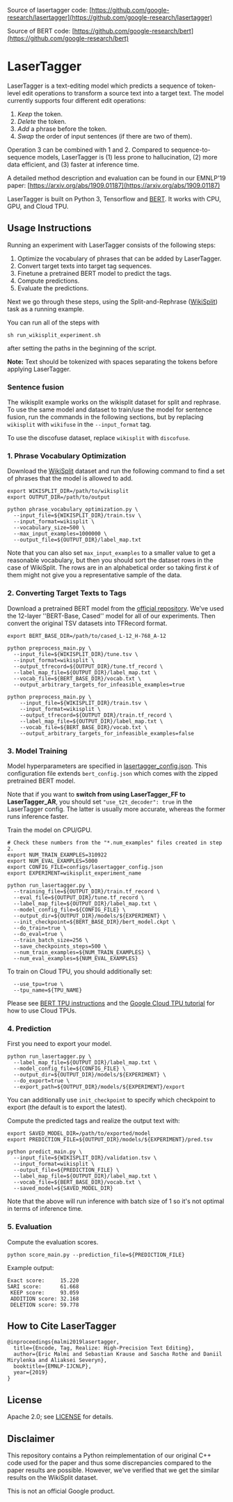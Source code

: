 Source of lasertagger code: [https://github.com/google-research/lasertagger](https://github.com/google-research/lasertagger)

Source of BERT code: [https://github.com/google-research/bert](https://github.com/google-research/bert)

# LaserTagger

LaserTagger is a text-editing model which predicts a sequence of token-level
edit operations to transform a source text into a target text. The model
currently supports four different edit operations:

1. *Keep* the token.
2. *Delete* the token.
3. *Add* a phrase before the token.
4. *Swap* the order of input sentences (if there are two of them).

Operation 3 can be combined with 1 and 2. Compared to sequence-to-sequence
models, LaserTagger is (1) less prone to hallucination, (2) more data efficient,
and (3) faster at inference time.

A detailed method description and evaluation can be found in our EMNLP'19 paper:
[https://arxiv.org/abs/1909.01187](https://arxiv.org/abs/1909.01187)

LaserTagger is built on Python 3, Tensorflow and
[BERT](https://github.com/google-research/bert). It works with CPU, GPU, and
Cloud TPU.

## Usage Instructions

Running an experiment with LaserTagger consists of the following steps:

1. Optimize the vocabulary of phrases that can be added by LaserTagger.
2. Convert target texts into target tag sequences.
3. Finetune a pretrained BERT model to predict the tags.
4. Compute predictions.
5. Evaluate the predictions.

Next we go through these steps, using the Split-and-Rephrase
([WikiSplit](https://github.com/google-research-datasets/wiki-split)) task as a
running example.

You can run all of the steps with

```
sh run_wikisplit_experiment.sh
```

after setting the paths in the beginning of the script.

**Note:** Text should be tokenized with spaces separating the tokens before applying LaserTagger.

### Sentence fusion

The wikisplit example works on the wikisplit dataset for split and rephrase. To use the same model and dataset to train/use the model for sentence fusion, run the commands in the following sections, but by replacing ```wikisplit``` with ```wikifuse``` in the ```--input_format``` tag.

To use the discofuse dataset, replace ```wikisplit``` with ```discofuse```.


### 1. Phrase Vocabulary Optimization

Download the [WikiSplit](https://github.com/google-research-datasets/wiki-split)
dataset and run the following command to find a set of phrases that the model is
allowed to add.

```
export WIKISPLIT_DIR=/path/to/wikisplit
export OUTPUT_DIR=/path/to/output

python phrase_vocabulary_optimization.py \
  --input_file=${WIKISPLIT_DIR}/train.tsv \
  --input_format=wikisplit \
  --vocabulary_size=500 \
  --max_input_examples=1000000 \
  --output_file=${OUTPUT_DIR}/label_map.txt
```

Note that you can also set `max_input_examples` to a smaller value to get a
reasonable vocabulary, but then you should sort the dataset rows in the case of
WikiSplit. The rows are in an alphabetical order so taking first *k* of them
might not give you a representative sample of the data.

### 2. Converting Target Texts to Tags

Download a pretrained BERT model from the
[official repository](https://github.com/google-research/bert#pre-trained-models).
We've used the 12-layer ''BERT-Base, Cased'' model for all of our experiments.
Then convert the original TSV datasets into TFRecord format.

```
export BERT_BASE_DIR=/path/to/cased_L-12_H-768_A-12

python preprocess_main.py \
  --input_file=${WIKISPLIT_DIR}/tune.tsv \
  --input_format=wikisplit \
  --output_tfrecord=${OUTPUT_DIR}/tune.tf_record \
  --label_map_file=${OUTPUT_DIR}/label_map.txt \
  --vocab_file=${BERT_BASE_DIR}/vocab.txt \
  --output_arbitrary_targets_for_infeasible_examples=true

python preprocess_main.py \
    --input_file=${WIKISPLIT_DIR}/train.tsv \
    --input_format=wikisplit \
    --output_tfrecord=${OUTPUT_DIR}/train.tf_record \
    --label_map_file=${OUTPUT_DIR}/label_map.txt \
    --vocab_file=${BERT_BASE_DIR}/vocab.txt \
    --output_arbitrary_targets_for_infeasible_examples=false
```

### 3. Model Training

Model hyperparameters are specified in [lasertagger_config.json](configs/lasertagger_config.json). This configuration file extends
`bert_config.json` which comes with the zipped pretrained BERT model.

Note that if you want to **switch
from using LaserTagger_FF to LaserTagger_AR**, you should set
`"use_t2t_decoder": true` in the LaserTagger config. The latter is usually more
accurate, whereas the former runs inference faster.

Train the model on CPU/GPU.

```
# Check these numbers from the "*.num_examples" files created in step 2.
export NUM_TRAIN_EXAMPLES=310922
export NUM_EVAL_EXAMPLES=5000
export CONFIG_FILE=configs/lasertagger_config.json
export EXPERIMENT=wikisplit_experiment_name

python run_lasertagger.py \
  --training_file=${OUTPUT_DIR}/train.tf_record \
  --eval_file=${OUTPUT_DIR}/tune.tf_record \
  --label_map_file=${OUTPUT_DIR}/label_map.txt \
  --model_config_file=${CONFIG_FILE} \
  --output_dir=${OUTPUT_DIR}/models/${EXPERIMENT} \
  --init_checkpoint=${BERT_BASE_DIR}/bert_model.ckpt \
  --do_train=true \
  --do_eval=true \
  --train_batch_size=256 \
  --save_checkpoints_steps=500 \
  --num_train_examples=${NUM_TRAIN_EXAMPLES} \
  --num_eval_examples=${NUM_EVAL_EXAMPLES}
```

To train on Cloud TPU, you should additionally set:

```
  --use_tpu=true \
  --tpu_name=${TPU_NAME}
```

Please see [BERT TPU instructions](https://github.com/google-research/bert#fine-tuning-with-cloud-tpus) and the
[Google Cloud TPU tutorial](https://cloud.google.com/tpu/docs/tutorials/mnist)
for how to use Cloud TPUs.

### 4. Prediction

First you need to export your model.

```
python run_lasertagger.py \
  --label_map_file=${OUTPUT_DIR}/label_map.txt \
  --model_config_file=${CONFIG_FILE} \
  --output_dir=${OUTPUT_DIR}/models/${EXPERIMENT} \
  --do_export=true \
  --export_path=${OUTPUT_DIR}/models/${EXPERIMENT}/export
```

You can additionally use `init_checkpoint` to specify which checkpoint to export
(the default is to export the latest).

Compute the predicted tags and realize the output text with:

```
export SAVED_MODEL_DIR=/path/to/exported/model
export PREDICTION_FILE=${OUTPUT_DIR}/models/${EXPERIMENT}/pred.tsv

python predict_main.py \
  --input_file=${WIKISPLIT_DIR}/validation.tsv \
  --input_format=wikisplit \
  --output_file=${PREDICTION_FILE} \
  --label_map_file=${OUTPUT_DIR}/label_map.txt \
  --vocab_file=${BERT_BASE_DIR}/vocab.txt \
  --saved_model=${SAVED_MODEL_DIR}
```

Note that the above will run inference with batch size of 1 so it's not optimal
in terms of inference time.

### 5. Evaluation

Compute the evaluation scores.

```
python score_main.py --prediction_file=${PREDICTION_FILE}
```

Example output:

```
Exact score:     15.220
SARI score:      61.668
 KEEP score:     93.059
 ADDITION score: 32.168
 DELETION score: 59.778
```

## How to Cite LaserTagger

```
@inproceedings{malmi2019lasertagger,
  title={Encode, Tag, Realize: High-Precision Text Editing},
  author={Eric Malmi and Sebastian Krause and Sascha Rothe and Daniil Mirylenka and Aliaksei Severyn},
  booktitle={EMNLP-IJCNLP},
  year={2019}
}
```

## License

Apache 2.0; see [LICENSE](LICENSE) for details.

## Disclaimer

This repository contains a Python reimplementation of our original
C++ code used for the paper and thus some discrepancies compared to the paper
results are possible. However, we've verified that we get the similar results on
the WikiSplit dataset.

This is not an official Google product.
